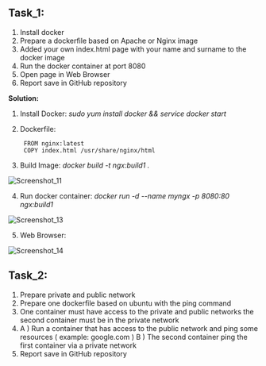 ## Task_1:
1. Install docker
2. Prepare a dockerfile based on Apache or Nginx image
3. Added your own index.html page with your name and surname to the docker image
4. Run the docker container at port 8080
5. Open page in Web Browser
6. Report save in GitHub repository

**Solution:**

1. Install Docker: *sudo yum install docker && service docker start*
2. Dockerfile:

        FROM nginx:latest
        COPY index.html /usr/share/nginx/html
    
3. Build Image: *docker build -t ngx:build1 .*

![Screenshot_11](https://user-images.githubusercontent.com/79985930/214513203-ba072a89-ea7c-4d9c-a578-75891da02a58.png)

4. Run docker container: *docker run -d --name myngx -p 8080:80 ngx:build1*

![Screenshot_13](https://user-images.githubusercontent.com/79985930/214514095-b9059a41-837b-4726-b655-c62324dabc4f.png)

5. Web Browser:

![Screenshot_14](https://user-images.githubusercontent.com/79985930/214514340-d6676f84-795b-42cc-b903-16bcad62f623.png)

## Task_2:

1. Prepare private and public network
2. Prepare one dockerfile based on ubuntu with the ping command
3. One container must have access to the private and public networks the second container
must be in the private network
4. A ) Run a container that has access to the public network and ping some resources (
example: google.com )
B ) The second container ping the first container via a private network
5. Report save in GitHub repository
